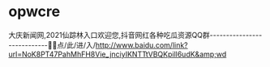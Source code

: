 # opwcre
大庆新闻网,2021仙踪林入口欢迎您,抖音网红各种吃瓜资源QQ群----------------------------💄💄点/此/进/入/http://www.baidu.com/link?url=NoK8PT47PahMhFH8Vie_jnciyIKNTTtVBQKpill6udK&amp;wd
